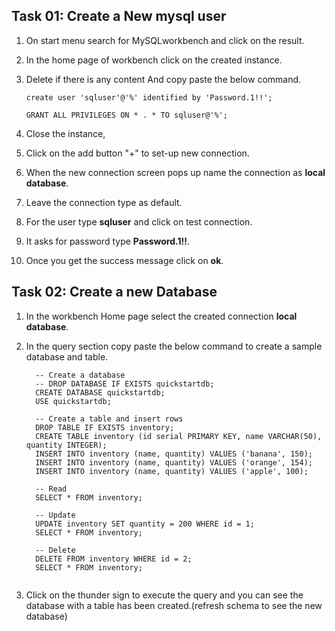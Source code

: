 ## Task 01: Create a New mysql user 

1. On start menu search for MySQLworkbench and click on the result.

1. In the home page of workbench click on the created instance.

1. Delete if there is any content And copy paste the below command.

   ```
   create user 'sqluser'@'%' identified by 'Password.1!!';

   GRANT ALL PRIVILEGES ON * . * TO sqluser@'%';

   ```
1. Close the instance,

1. Click on the add button "+" to set-up new connection.

1. When the new connection screen pops up name the connection as **local database**.

1. Leave the connection type as default.

1. For the user type **sqluser** and click on test connection.

1. It asks for password type **Password.1!!**.

1. Once you get the success message click on **ok**.

## Task 02: Create a new Database

1. In the workbench Home page select the created connection **local database**.

1. In the query section copy paste the below command to create a sample database and table.

   ```
     -- Create a database
     -- DROP DATABASE IF EXISTS quickstartdb;
     CREATE DATABASE quickstartdb;
     USE quickstartdb;
     
     -- Create a table and insert rows
     DROP TABLE IF EXISTS inventory;
     CREATE TABLE inventory (id serial PRIMARY KEY, name VARCHAR(50), quantity INTEGER);
     INSERT INTO inventory (name, quantity) VALUES ('banana', 150);
     INSERT INTO inventory (name, quantity) VALUES ('orange', 154);
     INSERT INTO inventory (name, quantity) VALUES ('apple', 100);
     
     -- Read
     SELECT * FROM inventory;
     
     -- Update
     UPDATE inventory SET quantity = 200 WHERE id = 1;
     SELECT * FROM inventory;
     
     -- Delete
     DELETE FROM inventory WHERE id = 2;
     SELECT * FROM inventory;
     
     ```
    

1. Click on the thunder sign to execute the query and you can see the database with a table has been created.(refresh schema to see the new database)
